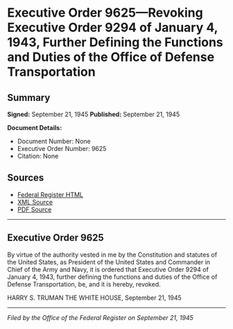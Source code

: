 # Executive Order 9625—Revoking Executive Order 9294 of January 4, 1943, Further Defining the Functions and Duties of the Office of Defense Transportation

## Summary

**Signed:** September 21, 1945
**Published:** September 21, 1945

**Document Details:**
- Document Number: None
- Executive Order Number: 9625
- Citation: None

## Sources
- [Federal Register HTML](https://www.presidency.ucsb.edu/documents/executive-order-9625-revoking-executive-order-9294-january-4-1943-further-defining-the)
- [XML Source](None)
- [PDF Source](None)

---

## Executive Order 9625

By virtue of the authority vested in me by the Constitution and statutes of the United States, as President of the United States and Commander in Chief of the Army and Navy, it is ordered that Executive Order 9294 of January 4, 1943, further defining the functions and duties of the Office of Defense Transportation, be, and it is hereby, revoked.

HARRY S. TRUMAN
THE WHITE HOUSE,
September 21, 1945

---

*Filed by the Office of the Federal Register on September 21, 1945*
